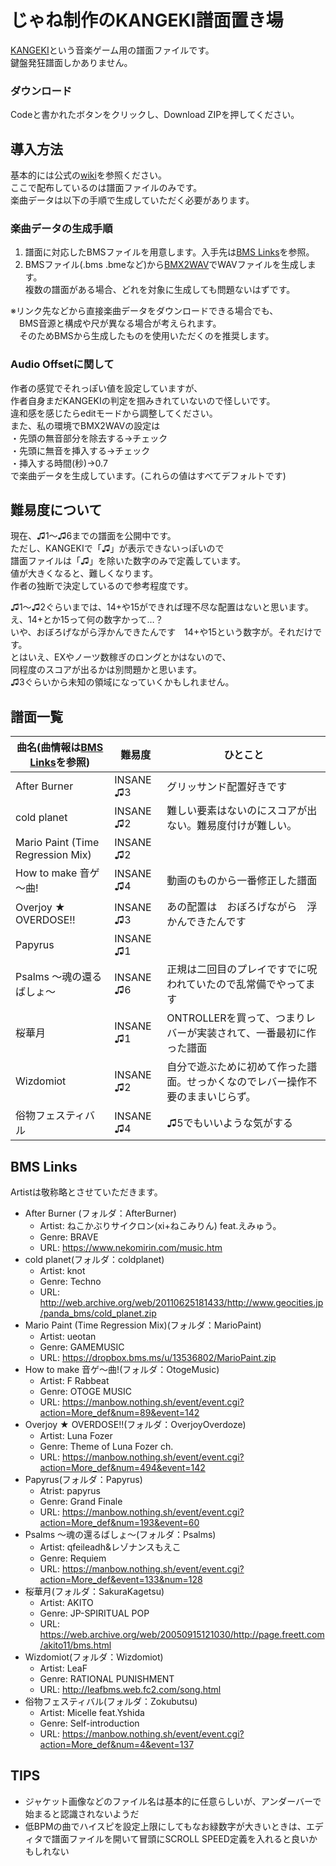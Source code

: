# じゃね制作のKANGEKI譜面置き場

[KANGEKI](https://www.kangeki.org/start)という音楽ゲーム用の譜面ファイルです。  
鍵盤発狂譜面しかありません。

### ダウンロード

Codeと書かれたボタンをクリックし、Download ZIPを押してください。

## 導入方法

基本的には公式の[wiki](https://www.kangeki.org/select/music)を参照ください。  
ここで配布しているのは譜面ファイルのみです。  
楽曲データは以下の手順で生成していただく必要があります。

### 楽曲データの生成手順

 1. 譜面に対応したBMSファイルを用意します。入手先は[BMS Links](#BMS-Links)を参照。  
 2. BMSファイル(.bms .bmeなど)から[BMX2WAV](https://childs.squares.net/program/bmx2wav/)でWAVファイルを生成します。  
 複数の譜面がある場合、どれを対象に生成しても問題ないはずです。

※リンク先などから直接楽曲データをダウンロードできる場合でも、  
　BMS音源と構成や尺が異なる場合が考えられます。  
　そのためBMSから生成したものを使用いただくのを推奨します。

### Audio Offsetに関して

作者の感覚でそれっぽい値を設定していますが、  
作者自身まだKANGEKIの判定を掴みきれていないので怪しいです。  
違和感を感じたらeditモードから調整してください。  
また、私の環境でBMX2WAVの設定は  
・先頭の無音部分を除去する→チェック  
・先頭に無音を挿入する→チェック  
・挿入する時間(秒)→0.7  
で楽曲データを生成しています。(これらの値はすべてデフォルトです)

## 難易度について

現在、♫1～♫6までの譜面を公開中です。  
ただし、KANGEKIで「♫」が表示できないっぽいので  
譜面ファイルは「♫」を除いた数字のみで定義しています。  
値が大きくなると、難しくなります。  
作者の独断で決定しているので参考程度です。

♫1～♫2ぐらいまでは、14+や15ができれば理不尽な配置はないと思います。  
え、14+とか15って何の数字かって…？  
いや、おぼろげながら浮かんできたんです　14+や15という数字が。それだけです。  
とはいえ、EXやノーツ数稼ぎのロングとかはないので、  
同程度のスコアが出るかは別問題かと思います。  
♫3ぐらいから未知の領域になっていくかもしれません。

## 譜面一覧

| 曲名(曲情報は[BMS Links](#BMS-Links)を参照) | 難易度 | ひとこと |
|--|--|--|
| After Burner | INSANE ♫3 | グリッサンド配置好きです |
| cold planet | INSANE ♫2 | 難しい要素はないのにスコアが出ない。難易度付けが難しい。 |
| Mario Paint (Time Regression Mix) | INSANE ♫2 |  |
| How to make 音ゲ～曲! | INSANE ♫4 | 動画のものから一番修正した譜面 |
| Overjoy ★ OVERDOSE!! | INSANE ♫3 | あの配置は　おぼろげながら　浮かんできたんです |
| Papyrus | INSANE ♫1 |  |
| Psalms ～魂の還るばしょ～ | INSANE ♫6 | 正規は二回目のプレイですでに呪われていたので乱常備でやってます |
| 桜華月 | INSANE ♫1 | ONTROLLERを買って、つまりレバーが実装されて、一番最初に作った譜面 |
| Wizdomiot | INSANE ♫2 | 自分で遊ぶために初めて作った譜面。せっかくなのでレバー操作不要のままいじらず。 |
| 俗物フェスティバル | INSANE ♫4 | ♫5でもいいような気がする |


## BMS Links

Artistは敬称略とさせていただきます。

- After Burner (フォルダ：AfterBurner)  
  - Artist: ねこかぶりサイクロン(xi+ねこみりん) feat.えみゅう。
  - Genre: BRAVE
  - URL: https://www.nekomirin.com/music.htm
- cold planet(フォルダ：coldplanet)  
  - Artist: knot
  - Genre: Techno
  - URL: http://web.archive.org/web/20110625181433/http://www.geocities.jp/panda_bms/cold_planet.zip
- Mario Paint (Time Regression Mix)(フォルダ：MarioPaint)  
  - Artist: ueotan
  - Genre: GAMEMUSIC
  - URL: https://dropbox.bms.ms/u/13536802/MarioPaint.zip
- How to make 音ゲ～曲!(フォルダ：OtogeMusic)  
  - Artist: F Rabbeat
  - Genre: OTOGE MUSIC
  - URL: https://manbow.nothing.sh/event/event.cgi?action=More_def&num=89&event=142
- Overjoy ★ OVERDOSE!!(フォルダ：OverjoyOverdoze)  
  - Artist: Luna Fozer
  - Genre: Theme of Luna Fozer ch.
  - URL: https://manbow.nothing.sh/event/event.cgi?action=More_def&num=494&event=142
- Papyrus(フォルダ：Papyrus)  
  - Atrist: papyrus
  - Genre: Grand Finale
  - URL: https://manbow.nothing.sh/event/event.cgi?action=More_def&num=193&event=60
- Psalms ～魂の還るばしょ～(フォルダ：Psalms)  
  - Artist: qfeileadh&レゾナンスもえこ
  - Genre: Requiem
  - URL: https://manbow.nothing.sh/event/event.cgi?action=More_def&event=133&num=128
- 桜華月(フォルダ：SakuraKagetsu)  
  - Artist: AKITO
  - Genre: JP-SPIRITUAL POP
  - URL: https://web.archive.org/web/20050915121030/http://page.freett.com/akito11/bms.html
- Wizdomiot(フォルダ：Wizdomiot)  
  - Artist: LeaF
  - Genre: RATIONAL PUNISHMENT
  - URL: http://leafbms.web.fc2.com/song.html
- 俗物フェスティバル(フォルダ：Zokubutsu)  
  - Artist: Micelle feat.Yshida
  - Genre: Self-introduction
  - URL: https://manbow.nothing.sh/event/event.cgi?action=More_def&num=4&event=137

## TIPS
- ジャケット画像などのファイル名は基本的に任意らしいが、アンダーバーで始まると認識されないようだ
- 低BPMの曲でハイスピを設定上限にしてもなお緑数字が大きいときは、エディタで譜面ファイルを開いて冒頭にSCROLL SPEED定義を入れると良いかもしれない

